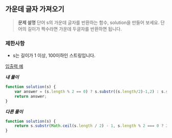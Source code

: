 ## 가운데 글자 가져오기

> **문제 설명**
단어 s의 가운데 글자를 반환하는 함수, solution을 만들어 보세요. 단어의 길이가 짝수라면 가운데 두글자를 반환하면 됩니다.
> 

### 제한사항

- s는 길이가 1 이상, 100이하인 스트링입니다.

[입출력 예](https://www.notion.so/63402d568e544c25814a5e8f4ba04757)

***내 풀이***

```jsx
function solution(s) {
    var answer = (s.length % 2 == 0) ? s.substr((s.length/2)-1,2) : s.substr(s.length/2,1)
    return answer;
}
```

***다른 풀이***

```jsx
function solution(s) {
    return s.substr(Math.ceil(s.length / 2) - 1, s.length % 2 === 0 ? 2 : 1);
}
```